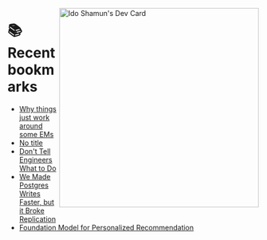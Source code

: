 <a href="https://app.daily.dev/idoshamun"><img src="https://api.daily.dev/devcards/v2/28849d86070e4c099c877ab6837c61f0.png?type=default&r=auy" align="right" width="400" alt="Ido Shamun's Dev Card"/></a>

# 📚 Recent bookmarks
<!-- BOOKMARKS:START -->
- [Why things just work around some EMs](https://app.daily.dev/posts/88336M8t6?utm_source=rss&utm_medium=bookmarks&utm_campaign=28849d86070e4c099c877ab6837c61f0)
- [No title](https://app.daily.dev/posts/STTtxq0QK?utm_source=rss&utm_medium=bookmarks&utm_campaign=28849d86070e4c099c877ab6837c61f0)
- [Don&#39;t Tell Engineers What to Do](https://app.daily.dev/posts/xYywV4XT6?utm_source=rss&utm_medium=bookmarks&utm_campaign=28849d86070e4c099c877ab6837c61f0)
- [We Made Postgres Writes Faster, but it Broke Replication](https://app.daily.dev/posts/qGOLhdaq0?utm_source=rss&utm_medium=bookmarks&utm_campaign=28849d86070e4c099c877ab6837c61f0)
- [Foundation Model for Personalized Recommendation](https://app.daily.dev/posts/f4erqo0pt?utm_source=rss&utm_medium=bookmarks&utm_campaign=28849d86070e4c099c877ab6837c61f0)
<!-- BOOKMARKS:END -->
